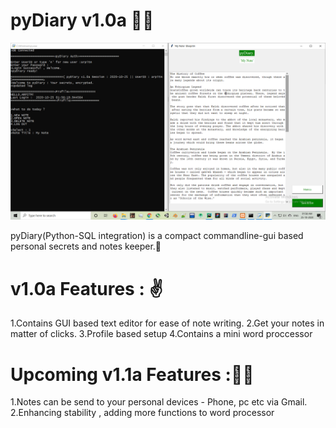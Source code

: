 # pyDiary v1.0a 🔐📔

![alt img](https://github.com/ArpitMaurya01/pyDiary/blob/main/ScreenShots/pyDiaryss.png)

pyDiary(Python-SQL integration) is a compact commandline-gui based personal secrets and notes keeper.💂

# v1.0a Features : ✌️ 
1.Contains GUI based text editor for ease of note writing.
2.Get your notes in matter of clicks.
3.Profile based setup
4.Contains a mini word proccessor

# Upcoming v1.1a Features :🏴‍☠️
1.Notes can be send to your personal devices - Phone, pc etc via Gmail.
2.Enhancing stability , adding more functions to word processor
